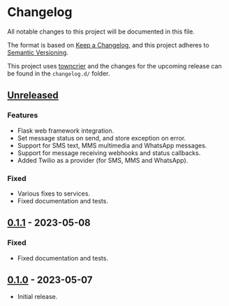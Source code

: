 # Changelog

All notable changes to this project will be documented in this file.

The format is based on [Keep a Changelog](https://keepachangelog.com/en/1.0.0/), and this project adheres to
[Semantic Versioning](https://semver.org/spec/v2.0.0.html).

This project uses [towncrier](https://towncrier.readthedocs.io/) and the changes for the upcoming release can be found
in the ``changelog.d/`` folder.

<!-- towncrier release notes start -->

## [Unreleased](https://github.com/COUR4G3/owlery/tree/master)


### Features

- Flask web framework integration.
- Set message status on send, and store exception on error.
- Support for SMS text, MMS multimedia and WhatsApp messages.
- Support for message receiving webhooks and status callbacks.
- Added Twilio as a provider (for SMS, MMS and WhatsApp).


### Fixed

- Various fixes to services.
- Fixed documentation and tests.


## [0.1.1](https://github.com/COUR4G3/owlery/tree/0.1.1) - 2023-05-08


### Fixed

- Fixed documentation and tests.


## [0.1.0](https://github.com/COUR4G3/owlery/tree/0.1.0) - 2023-05-07

- Initial release.
